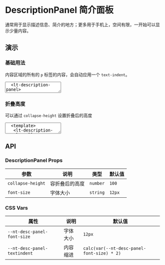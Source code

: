 # DescriptionPanel 简介面板

通常用于显示描述信息、简介的地方；更多用于手机上，空间有限，一开始可以显示少量内容。

## 演示

<script setup>
  import { DescriptionPanel } from '../../src'
</script>

### 基础用法

内容区域的所有的 `p` 标签的内容，会自动应用一个 `text-indent`。

<ClientOnly>
  <CodePreview>
  <textarea lang="vue-html">
  <lt-description-panel>
    <p>日前，奇瑞宣布与捷豹路虎达成战略合作意向，捷豹路虎全新产品线将采用奇瑞纯电平台生产，而在另一边，东风日产云峰工厂则选择为岚图生产全新纯电SUV产品。这两个外资品牌，一个是寻求自主品牌代工，一个是为自主品牌代工，两者都将目标对准了成本节约。</p>
    <p>如果把时间轴往前拉，围绕节约成本的课题，作为合资品牌两大中坚力量的一汽-大众和广汽本田交出了一样的答卷——裁员，这也意味着曾经高高在上的合资品牌进入了最艰难的时刻。尤其是5月销量数据出炉，合资品牌市场份额降至28.8%，让公众更为直观清晰地感受到合资品牌在华形势之严峻。</p>
    <p>虽然合资品牌在汽车电动化、智能化的冲击下处境直转急下的趋势有目共睹，但近年来兵败如山倒的局面仍然让不少业内人士感到惊讶。在这个几乎可以形容为“跳水”的过程中，合资品牌到底做错了什么？未来还有机会东山再起吗？ </p>
  </lt-description-panel>
  </textarea>
  </CodePreview>
</ClientOnly>

### 折叠高度

可以通过 `collapse-height` 设置折叠后的高度

<ClientOnly>
  <CodePreview>
  <textarea lang="vue-html">
  <template>
   <lt-description-panel :collapse-height="150">
    <p>日前，奇瑞宣布与捷豹路虎达成战略合作意向，捷豹路虎全新产品线将采用奇瑞纯电平台生产，而在另一边，东风日产云峰工厂则选择为岚图生产全新纯电SUV产品。这两个外资品牌，一个是寻求自主品牌代工，一个是为自主品牌代工，两者都将目标对准了成本节约。</p>
    <p>如果把时间轴往前拉，围绕节约成本的课题，作为合资品牌两大中坚力量的一汽-大众和广汽本田交出了一样的答卷——裁员，这也意味着曾经高高在上的合资品牌进入了最艰难的时刻。尤其是5月销量数据出炉，合资品牌市场份额降至28.8%，让公众更为直观清晰地感受到合资品牌在华形势之严峻。</p>
    <p>虽然合资品牌在汽车电动化、智能化的冲击下处境直转急下的趋势有目共睹，但近年来兵败如山倒的局面仍然让不少业内人士感到惊讶。在这个几乎可以形容为“跳水”的过程中，合资品牌到底做错了什么？未来还有机会东山再起吗？ </p>
  </lt-description-panel>
  </template>
  </textarea>
  <template #preview>
  <DescriptionPanel :collapse-height="150">
    <p>日前，奇瑞宣布与捷豹路虎达成战略合作意向，捷豹路虎全新产品线将采用奇瑞纯电平台生产，而在另一边，东风日产云峰工厂则选择为岚图生产全新纯电SUV产品。这两个外资品牌，一个是寻求自主品牌代工，一个是为自主品牌代工，两者都将目标对准了成本节约。</p>
    <p>如果把时间轴往前拉，围绕节约成本的课题，作为合资品牌两大中坚力量的一汽-大众和广汽本田交出了一样的答卷——裁员，这也意味着曾经高高在上的合资品牌进入了最艰难的时刻。尤其是5月销量数据出炉，合资品牌市场份额降至28.8%，让公众更为直观清晰地感受到合资品牌在华形势之严峻。</p>
    <p>虽然合资品牌在汽车电动化、智能化的冲击下处境直转急下的趋势有目共睹，但近年来兵败如山倒的局面仍然让不少业内人士感到惊讶。在这个几乎可以形容为“跳水”的过程中，合资品牌到底做错了什么？未来还有机会东山再起吗？ </p>
  </DescriptionPanel>
  </template>
  </CodePreview>
</ClientOnly>

## API

### DescriptionPanel Props

| 参数              | 说明           | 类型     | 默认值 |
| ----------------- | -------------- | -------- | ------ |
| `collapse-height` | 容折叠后的高度 | `number` | `100`  |
| `font-size`       | 字体大小       | `string` | `12px` |

### CSS Vars

| 属性                         | 说明     | 默认值                                     |
| ---------------------------- | -------- | ------------------------------------------ |
| `--nt-desc-panel-font-size`  | 字体大小 | `12px`                                     |
| `--nt-desc-panel-textindent` | 内容缩进 | `calc(var(--nt-desc-panel-font-size) * 2)` |
